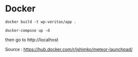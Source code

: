 # Docker

`docker build -t wp-veritas/app .`

`docker-compose up -d`

then go to http://localhost

Source : https://hub.docker.com/r/jshimko/meteor-launchpad/
